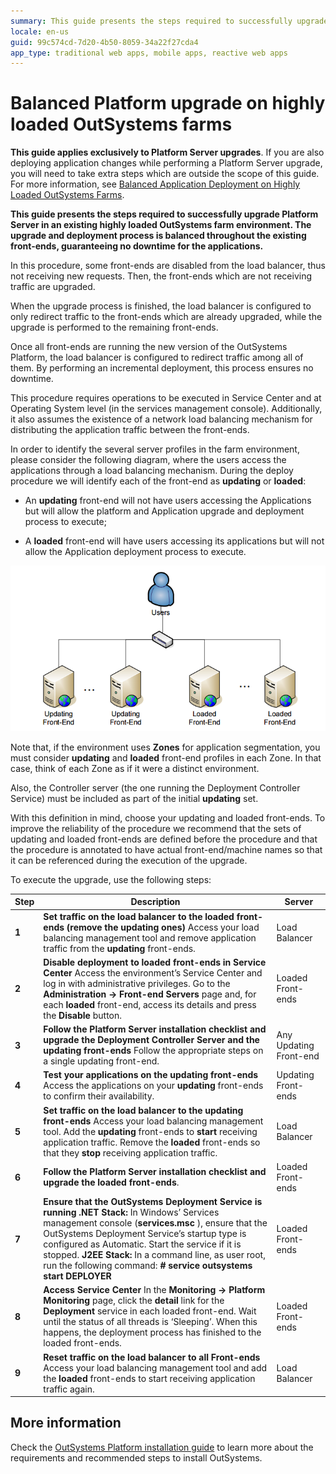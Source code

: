 ```yaml
---
summary: This guide presents the steps required to successfully upgrade Platform Server in an existing highly loaded OutSystems farm environment. The upgrade and deployment process is balanced throughout the existing front-ends, guaranteeing no downtime for the applications.
locale: en-us
guid: 99c574cd-7d20-4b50-8059-34a22f27cda4
app_type: traditional web apps, mobile apps, reactive web apps
---
```


# Balanced Platform upgrade on highly loaded OutSystems farms

<div class="warning" markdown="1">

**This guide applies exclusively to Platform Server upgrades**. If you are also deploying application changes while performing a Platform Server upgrade, you will need to take extra steps which are outside the scope of this guide. For more information, see [Balanced Application Deployment on Highly Loaded OutSystems Farms](../../managing-the-applications-lifecycle/deploy-applications/balanced-app-deploy.md).

</div>

**This guide presents the steps required to successfully upgrade Platform Server in an existing highly loaded OutSystems farm environment. The upgrade and deployment process is balanced throughout the existing front-ends, guaranteeing no downtime for the applications.**

In this procedure, some front-ends are disabled from the load balancer, thus not receiving new requests. Then, the front-ends which are not receiving traffic are upgraded.

When the upgrade process is finished, the load balancer is configured to only redirect traffic to the front-ends which are already upgraded, while the upgrade is performed to the remaining front-ends.

Once all front-ends are running the new version of the OutSystems Platform, the load balancer is configured to redirect traffic among all of them. By performing an incremental deployment, this process ensures no downtime.

<div class="info" markdown="1">

This procedure requires operations to be executed in Service Center and at Operating System level (in the services management console). Additionally, it also assumes the existence of a network load balancing mechanism for distributing the application traffic between the front-ends.

</div>

In order to identify the several server profiles in the farm environment, please consider the following diagram, where the users access the applications through a load balancing mechanism. During the deploy procedure we will identify each of the front-end as **updating** or **loaded**:

* An **updating** front-end will not have users accessing the Applications but will allow the platform and Application upgrade and deployment process to execute;

* A **loaded** front-end will have users accessing its applications but will not allow the Application deployment process to execute. 

![](images/balanced-upgrade-highly-loaded-farms_0.png) 

Note that, if the environment uses **Zones** for application segmentation, you must consider **updating** and **loaded** front-end profiles in each Zone. In that case, think of each Zone as if it were a distinct environment.

Also, the Controller server (the one running the Deployment Controller Service) must be included as part of the initial **updating** set. 

With this definition in mind, choose your updating and loaded front-ends. To improve the reliability of the procedure we recommend that the sets of updating and loaded front-ends are defined before the procedure and that the procedure is annotated to have actual front-end/machine names so that it can be referenced during the execution of the upgrade.

To execute the upgrade, use the following steps:

| Step |Description | Server |
|-------|-------|---------|
| **1** | **Set traffic on the load balancer to the loaded front-ends (remove the updating ones)**  Access your load balancing management tool and remove application traffic from the **updating**  front-ends.| Load Balancer |
| **2** | **Disable deployment to loaded front-ends in Service Center**  Access the environment’s Service Center and log in with administrative privileges. Go to the **Administration  -> Front-end Servers**  page and, for each **loaded** front-end, access its details and press the **Disable** button.  | Loaded Front-ends|
| **3** | **Follow the Platform Server installation checklist and upgrade the Deployment Controller Server and the updating front-ends**  Follow the appropriate steps on a single  updating front-end.| Any Updating Front-end |
| **4** | **Test your applications on the updating front-ends**  Access the applications on your **updating**  front-ends to confirm their availability.| Updating Front-ends|
| **5** | **Set traffic on the load balancer to the updating front-ends**  Access your load balancing management tool. Add the **updating**  front-ends to **start**  receiving application traffic. Remove the **loaded**  front-ends so that they **stop**  receiving application traffic.| Load Balancer|
| **6** | **Follow the Platform Server installation checklist and upgrade the loaded front-ends**.| Loaded Front-ends |
| **7** | **Ensure that the OutSystems Deployment Service is running**  **.NET Stack:** In Windows’ Services management console (**services.msc** ), ensure that the OutSystems Deployment Service’s startup type is configured as Automatic. Start the service if it is stopped.  **J2EE Stack:** In a command line, as user root, run the following command: **# service outsystems start DEPLOYER** | Loaded Front-ends |
| **8** | **Access Service Center**  In the **Monitoring  -> Platform Monitoring**  page, click the **detail**  link for the **Deployment**  service in each loaded front-end. Wait until the status of all threads is ‘Sleeping’. When this happens, the deployment process has finished to the loaded front-ends.| Loaded Front-ends|
| **9** | **Reset traffic on the load balancer to all Front-ends**  Access your load balancing management tool and add the **loaded**  front-ends to start receiving application traffic again.| Load Balancer|

## More information

Check the [OutSystems Platform installation guide](../setup/intro.md) to learn more about the requirements and recommended steps to install OutSystems.

